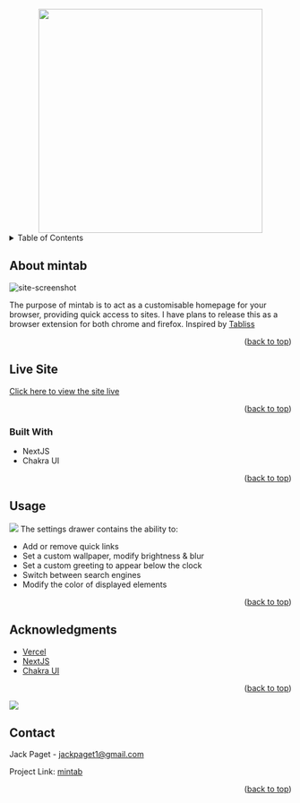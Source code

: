 <div id="top"></div>

<!-- PROJECT LOGO -->
<br />
<div align="center">
  <img src="https://i.imgur.com/xrPi7KZ.png" width="400px" />
</div>

<!-- TABLE OF CONTENTS -->
<details>
  <summary>Table of Contents</summary>
  <ol>
    <li><a href="#about-mintab">About mintab</a></li>
	<li><a href="#live-site">Live site</a></li>
	<li><a href="#built-with">Built With</a></li>
    <li><a href="#usage">Usage</a></li>
    <li><a href="#acknowledgments">Acknowledgments</a></li>
    <li><a href="#contact">Contact</a></li>
  </ol>
</details>

<!-- ABOUT THE PROJECT -->

## About mintab

![site-screenshot](https://user-images.githubusercontent.com/90701888/204012554-d6753d98-958d-4144-ad1a-a82a17dc222d.jpg)


The purpose of mintab is to act as a customisable homepage for your browser, providing quick access to sites. I have plans to release this as a browser extension for both chrome and firefox. Inspired by [Tabliss](https://github.com/joelshepherd/tabliss)

<p align="right">(<a href="#top">back to top</a>)</p>

<!-- LIVE SITE -->

## Live Site

[Click here to view the site live](https://jack-lp.github.io/mintab/)

<p align="right">(<a href="#top">back to top</a>)</p>

### Built With

- NextJS
- Chakra UI

<p align="right">(<a href="#top">back to top</a>)</p>

<!-- USAGE EXAMPLES -->

## Usage

<img src="https://i.imgur.com/y5NptWl.gif">
The settings drawer contains the ability to:

- Add or remove quick links
- Set a custom wallpaper, modify brightness & blur
- Set a custom greeting to appear below the clock
- Switch between search engines
- Modify the color of displayed elements

<p align="right">(<a href="#top">back to top</a>)</p>

<!-- ACKNOWLEDGMENTS -->

## Acknowledgments

- [Vercel](https://vercel.com)
- [NextJS](https://nextjs.org/)
- [Chakra UI](https://chakra-ui.com/)

<p align="right">(<a href="#top">back to top</a>)</p>

<img src="https://i.imgur.com/zEYhhUZ.png">

<!-- CONTACT -->

## Contact

Jack Paget - <a href="mailto:jackpaget1@gmail.com">jackpaget1@gmail.com</a>

Project Link: [mintab](https://github.com/Jack-LP/mintab)

<p align="right">(<a href="#top">back to top</a>)</p>

